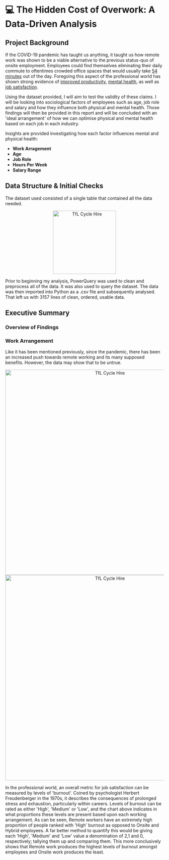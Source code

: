 # 💻 The Hidden Cost of Overwork: A Data-Driven Analysis
## Project Background
If the COVID-19 pandemic has taught us anything, it taught us how remote work was shown to be a viable alternative to the previous status-quo of onsite employment. Employees could find themselves eliminating their daily commute to oftentimes crowded office spaces that would usually take [54 minutes](https://www.gov.uk/government/statistics/transport-statistics-great-britain-2022/transport-statistics-great-britain-2022-domestic-travel) out of the day. Foregoing this aspect of the professional world has shown strong evidence of [improved productivity](https://hrnews.co.uk/how-remote-working-culture-improves-productivity-in-the-uk/), [mental health](https://www.analytics-365.com/blog/mental-health-benefits-of-remote-work/#:~:text=Remote%20and%20flexible%20work%20offer,mental%20health%20and%20business%20success.), as well as [job satisfaction](https://remote.com/blog/global-hr/global-work-life-survey).

Using the dataset provided, I will aim to test the validity of these claims. I will be looking into sociological factors of employees such as age, job role and salary and how they influence both physical and mental health. Those findings will then be provided in this report and will be concluded with an 'ideal arrangement' of how we can optimise physical and mental health based on each job in each industry.

Insights are provided investigating how each factor influences mental and physical health:

- **Work Arragement**
- **Age**
- **Job Role**
- **Hours Per Week**
- **Salary Range**

## Data Structure & Initial Checks
The dataset used consisted of a single table that contained all the data needed.
<div align="center">
  <img src="https://i.imgur.com/vb2yuBh.png" alt="TfL Cycle Hire" width="200" />
</div>

Prior to beginning my analysis, PowerQuery was used to clean and preprocess all of the data. It was also used to query the dataset. The data was then imported into Python as a .csv file and subsequently analysed. That left us with 3157 lines of clean, ordered, usable data.

## Executive Summary
### Overview of Findings
### Work Arrangement
Like it has been mentioned previously, since the pandemic, there has been an increased push towards remote working and its many supposed benefits. However, the data may show that to be untrue. 
<div align="center">
  <img src="https://i.imgur.com/DEPG10Z.png" alt="TfL Cycle Hire" width="650" />
  <img src="https://i.imgur.com/G1WzQxm.png" alt="TfL Cycle Hire" width="650" />
</div>

In the professional world, an overall metric for job satisfaction can be measured by levels of 'burnout'. Coined by psychologist Herbert Freudenberger in the 1970s, it describes the consequences of prolonged stress and exhaustion, particularly within careers. Levels of burnout can be rated as either 'High', 'Medium' or 'Low', and the chart above indicates in what proportions these levels are present based upon each working arrangement.
As can be seen, Remote workers have an extremely high proportion of people ranked with 'High' burnout as opposed to Onsite and Hybrid employees. A far better method to quantify this would be giving each 'High', 'Medium' and 'Low' value a denomination of 2,1 and 0, respectively; tallying them up and comparing them. This more conclusively shows that Remote work produces the highest levels of burnout amongst employees and Onsite work produces the least.

